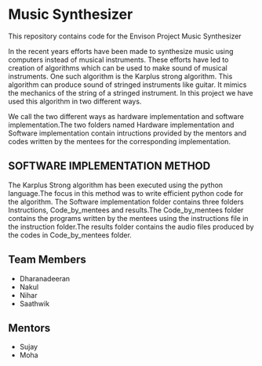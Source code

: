 # Music Synthesizer

This repository contains code for the Envison Project Music Synthesizer

In the recent years efforts have been made to synthesize music using computers instead of musical 
instruments. These efforts have led to creation of algorithms which can be used to make sound of musical instruments. One such algorithm is the Karplus strong algorithm. This algorithm can produce sound of stringed instruments like guitar. It mimics the mechanics of the string of a stringed instrument. In this project we have used this algorithm in two different ways.  

We call the two different ways as hardware implementation and software implementation.The two folders named Hardware implementation and Software implementation contain intructions provided by the mentors and codes written by the mentees for the corresponding implementation. 

## SOFTWARE IMPLEMENTATION METHOD

The Karplus Strong algorithm has been executed using the python language.The focus in this method was to write efficient python code for the algorithm. The Software implementation folder contains three folders Instructions, Code_by_mentees and results.The Code_by_mentees folder contains the programs written by the mentees using the instructions file in the instruction folder.The results folder contains the audio files produced by the codes in Code_by_mentees folder.

## Team Members

* Dharanadeeran 
* Nakul
* Nihar
* Saathwik

## Mentors

* Sujay
* Moha
